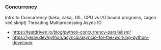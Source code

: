 ### Concurrency

Intro to Concurrency (kako, zakaj, GIL, CPU vs I/O bound programs, zagon več skript)
Threading
Multiprocessing
Async IO

- https://testdriven.io/blog/python-concurrency-parallelism/
- https://yeray.dev/python/asyncio/asyncio-for-the-working-python-developer

